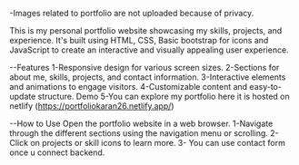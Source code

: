 -Images related to portfolio are not uploaded because of privacy.

This is my personal portfolio website showcasing my skills, projects, and experience. It's built using HTML, CSS, Basic bootstrap for icons and JavaScript to create an interactive and visually appealing user experience.


--Features
1-Responsive design for various screen sizes.
2-Sections for about me, skills, projects, and contact information.
3-Interactive elements and animations to engage visitors.
4-Customizable content and easy-to-update structure.
Demo
5-You can explore my portfolio here it is hosted on netlify (https://portfoliokaran26.netlify.app/)

--How to Use
Open the portfolio website in a web browser.
1-Navigate through the different sections using the navigation menu or scrolling.
2-Click on projects or skill icons to learn more.
3- You can use contact form once u connect backend.
